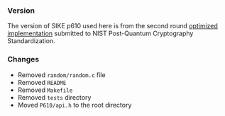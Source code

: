 ### Version

The version of SIKE p610 used here is from the second round [optimized implementation](https://csrc.nist.gov/CSRC/media/Projects/Post-Quantum-Cryptography/documents/round-2/submissions/SIKE-Round2.zip) submitted to NIST Post-Quantum Cryptography Standardization.

### Changes

- Removed `random/random.c` file
- Removed `README`
- Removed `Makefile`
- Removed `tests` directory
- Moved `P610/api.h` to the root directory

